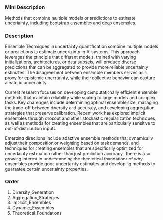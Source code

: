 ### Mini Description

Methods that combine multiple models or predictions to estimate uncertainty, including bootstrap ensembles and deep ensembles.

### Description

Ensemble Techniques in uncertainty quantification combine multiple models or predictions to estimate uncertainty in AI systems. This approach leverages the principle that different models, trained with varying initializations, architectures, or data subsets, will produce diverse predictions that can be aggregated to provide more reliable uncertainty estimates. The disagreement between ensemble members serves as a proxy for epistemic uncertainty, while their collective behavior can capture aleatoric uncertainty.

Current research focuses on developing computationally efficient ensemble methods that maintain reliability while scaling to large models and complex tasks. Key challenges include determining optimal ensemble size, managing the trade-off between diversity and accuracy, and developing aggregation strategies that preserve calibration. Recent work has explored implicit ensembles through dropout and other stochastic regularization techniques, as well as methods for creating ensembles that are particularly sensitive to out-of-distribution inputs.

Emerging directions include adaptive ensemble methods that dynamically adjust their composition or weighting based on task demands, and techniques for creating ensembles that are specifically optimized for uncertainty estimation rather than just prediction accuracy. There is also growing interest in understanding the theoretical foundations of why ensembles provide good uncertainty estimates and developing methods to guarantee certain uncertainty properties.

### Order

1. Diversity_Generation
2. Aggregation_Strategies
3. Implicit_Ensembles
4. Dynamic_Ensembles
5. Theoretical_Foundations
